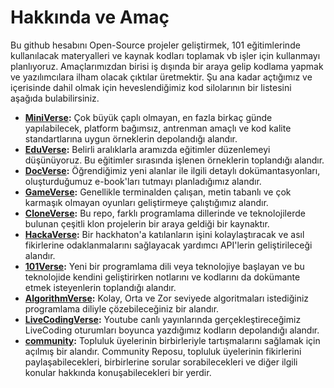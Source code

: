 # Hakkında ve Amaç

Bu github hesabını Open-Source projeler geliştirmek, 101 eğitimlerinde kullanılacak materyalleri ve kaynak kodları toplamak vb işler için kullanmayı planlıyoruz. Amaçlarımızdan birisi iş dışında bir araya gelip kodlama yapmak ve yazılımcılara ilham olacak çıktılar üretmektir. Şu ana kadar açtığımız ve içerisinde dahil olmak için heveslendiğimiz kod silolarının bir listesini aşağıda bulabilirsiniz.

- __[MiniVerse](https://github.com/futureverseofficial/MiniVerse):__ Çok büyük çaplı olmayan, en fazla birkaç günde yapılabilecek, platform bağımsız, antrenman amaçlı ve kod kalite standartlarına uygun örneklerin depolandığı alandır.
- __[EduVerse](https://github.com/futureverseofficial/EduVerse):__ Belirli aralıklarla aramızda eğitimler düzenlemeyi düşünüyoruz. Bu eğitimler sırasında işlenen örneklerin toplandığı alandır.
- __[DocVerse](https://github.com/futureverseofficial/DocVerse):__ Öğrendiğimiz yeni alanlar ile ilgili detaylı dokümantasyonları, oluşturduğumuz e-book'ları tutmayı planladığımız alandır.
- __[GameVerse](https://github.com/futureverseofficial/GameVerse):__ Genellikle terminalden çalışan, metin tabanlı ve çok karmaşık olmayan oyunları geliştirmeye çalıştığımız alandır.
- __[CloneVerse](https://github.com/futureverseofficial/CloneVerse):__  Bu repo, farklı programlama dillerinde ve teknolojilerde bulunan çeşitli klon projelerin bir araya geldiği bir kaynaktır.
- __[HackaVerse](https://github.com/futureverseofficial/HackaVerse):__ Bir hackhaton'a katılanların işini kolaylaştıracak ve asıl fikirlerine odaklanmalarını sağlayacak yardımcı API'lerin geliştirileceği alandır.
- __[101Verse](https://github.com/thecoderverse/101Verse):__ Yeni bir programlama dili veya teknolojiye başlayan ve bu teknolojide kendini geliştirirken notlarını ve kodlarını da dokümante etmek isteyenlerin toplandığı alandır.
- __[AlgorithmVerse](https://github.com/thecoderverse/AlgorithmVerse):__ Kolay, Orta ve Zor seviyede algoritmaları istediğiniz programlama diliyle çözebileceğiniz bir alandır.
- __[LiveCodingVerse](https://github.com/thecoderverse/LiveCodingVerse):__ Youtube canlı yayınlarında gerçekleştireceğimiz LiveCoding oturumları boyunca yazdığımız kodların depolandığı alandır.
- __[community](https://github.com/futureverseofficial/101Verse):__ Topluluk üyelerinin birbirleriyle tartışmalarını sağlamak için açılmış bir alandır. Community Reposu, topluluk üyelerinin fikirlerini paylaşabilecekleri, birbirlerine sorular sorabilecekleri ve diğer ilgili konular hakkında konuşabilecekleri bir yerdir.
